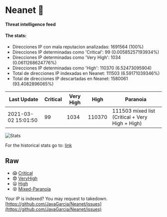# Neanet :hocho:
#### Threat intelligence feed
#### The stats:

- Direcciones IP con mala reputacion analizadas: 1691564 (100%)
- Direcciones IP determinadas como 'Critical':  99 (0.00585257193934%)
- Direcciones IP determinadas como 'Very High':  1034 (0.0611268624776%)
- Direcciones IP determinadas como 'High':  110370 (6.52473095904)
- Total de direcciones IP indexadas en Neanet:  111503 (6.59171039346%)
- Total de direcciones IP descartadas en Neanet:  1580061 (93.4082896065%)

| Last Update | Critical | Very High | High | Paranoia |
| --- | --- | --- | --- | --- |
| 2021-03-02 15:01:50 | 99 | 1034 | 110370 | 111503 mixed list (Critical + Very High + High)|

![Stats](https://docs.google.com/spreadsheets/d/e/2PACX-1vSnaNMIXVabIpDJjufMlzH7poXnshF3mgd8Is1g9ytUEzVsP5my4Trn8f-xkoLLQ38xpL3HtmUexLo6/pubchart?oid=501124687&format=image)

For the historical stats go to: [link](/stats.csv)
## Raw
- :scream: [Critical](https://raw.githubusercontent.com/JavaGarcia/Neanet/master/blacklists/neanet_critical.txt)
- :fearful: [VeryHigh](https://raw.githubusercontent.com/JavaGarcia/Neanet/master/blacklists/neanet_veryHigh.txtt)
- :frowning: [High](https://raw.githubusercontent.com/JavaGarcia/Neanet/master/blacklists/neanet_high.txt)
- :dizzy_face: [Mixed-Paranoia](https://raw.githubusercontent.com/JavaGarcia/Neanet/master/blacklists/neanet_all.txt)


Your IP is indexed? You may request to takedown. [https://github.com/JavaGarcia/Neanet/issues](https://github.com/JavaGarcia/Neanet/issues)































































































































































































































































































































































































































































































































































































































































































































































































































































































































































































































































































































































































































































































































































































































































































































































































































































































































































































































































































































































































































































































































































































































































































































































































































































































































































































































































































































































































































































































































































































































































































































































































































































































































































































































































































































































































































































































































































































































































































































































































































































































































































































































































































































































































































































































































































































































































































































































